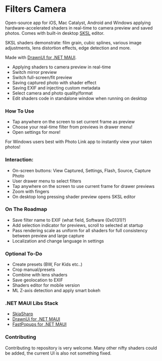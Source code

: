 # Filters Camera

Open-source app for iOS, Mac Catalyst, Android and Windows applying hardware-accelerated shaders in real-time to camera preview and saved photos. 
Comes with built-in desktop [SKSL](https://skia.org/docs/user/sksl) editor.

SKSL shaders demonstrate: film grain, cubic splines, various image adjustments, lens distortion effects, edge detection and more.

Made with [DrawnUI for .NET MAUI](https://drawnui.net).

* Applying shaders to camera preview in real-time
* Switch mirror preview
* Switch full-screen/fit preview
* Saving captured photo with shader effect
* Saving EXIF and injecting custom metadata
* Select camera and photo quality/format
* Edit shaders code in standalone window when running on desktop

### How To Use

- Tap anywhere on the screen to set current frame as preview
- Choose your real-time filter from previews in drawer menu!
- Open settings for more!

For Windows users best with Photo Link app to instantly view your taken photos!

### Interaction:

- On-screen buttons:  View Captured, Settings, Flash, Source, Capture Photo
- User drawer menu to select filters
- Tap anywhere on the screen to use current frame for drawer previews
- Zoom with fingers
- On desktop long pressing shader preview opens SKSL editor

### On The Roadmap

* Save filter name to EXIF (what field, Software (0x0131)?)
* Add selection indicator for previews, scroll to selected at startup
* Pass rendering scale as uniform for all shaders for full consistency between preview and large capture
* Localization and change language in settings

### Optional To-Do

* Create presets (BW, For Kids etc..)
* Crop manual/presets
* Combine with lens shaders
* Save geolocation to EXIF
* Shaders editor for mobile version
* ML Z-axis detection and apply smart bokeh

### .NET MAUI Libs Stack

* [SkiaSharp](https://github.com/mono/SkiaSharp)
* [DrawnUi for .NET MAUI](https://github.com/taublast/DrawnUi)
* [FastPopups for .NET MAUI](https://github.com/taublast/FastPopups)

### Contributing

Contributing to repository is very welcome. Many other nifty shaders could be added, the current UI is also not something fixed.